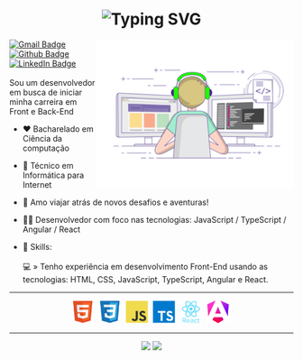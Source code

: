 <h1 align="center">
  <img src="https://readme-typing-svg.herokuapp.com?font=Protest+Revolution&weight=900&size=38&duration=1500&pause=500&color=585DF7&center=true&random=false&height=60&lines=Ol%C3%A1!;Me+chamo+Guilherme!" alt="Typing SVG"  />
</h1>

<img src = "dev2.gif" width = "350px" align = "right">


<div id="badges">
  <a href = "mailto:guilherme.thrmatos@gmail.com">
    <img src="https://img.shields.io/badge/-Gmail-%23333?style=for-the-badge&logo=gmail&logoColor=white" target="_blank" alt="Gmail Badge"/>
  </a>
  <a href = "https://guithr.github.io/my-portfolio/">
    <img src="https://img.shields.io/badge/my_portfolio-000?style=for-the-badge&logo=ko-fi&logoColor=white" target="_blank" alt="Github Badge"/>
  </a>
  <a href = "https://www.linkedin.com/in/guilherme-omatos/">
    <img src="https://img.shields.io/badge/LinkedIn-blue?style=for-the-badge&logo=linkedin&logoColor=white" alt="LinkedIn Badge"/>
  </a>
</div>

<br>
Sou um desenvolvedor em busca de iniciar minha carreira em Front e Back-End
<br>

- ❤  Bacharelado em Ciência da computação
- 🧡 Técnico em Informática para Internet
- 💙 Amo viajar atrás de novos desafios e aventuras!
- 👩‍💻 Desenvolvedor com foco nas tecnologias: JavaScript / TypeScript / Angular / React

- 🧠 Skills: <br><br>
  💻 » Tenho experiência em desenvolvimento Front-End usando as tecnologias: HTML, CSS, JavaScript, TypeScript, Angular e React. <br>

---

<div align="center">
  <img src="https://github.com/devicons/devicon/blob/master/icons/html5/html5-original.svg" title="HTML5" alt="HTML5" width="40" height="40"/>&nbsp;
  <img src="https://github.com/devicons/devicon/blob/master/icons/css3/css3-original.svg" title="css3" alt="CSS3" width="40" height="40"/>&nbsp;
  <img src="https://github.com/devicons/devicon/blob/master/icons/javascript/javascript-original.svg" title="JavaScript" alt="JavaScript" width="40" height="40"/>&nbsp;
  <img src="https://github.com/devicons/devicon/blob/master/icons/typescript/typescript-original.svg" title="TypeScript" alt="TypeScript" width="40" height="40"/>&nbsp;
  <img src="https://github.com/devicons/devicon/blob/master/icons/react/react-original-wordmark.svg" title="React" alt="React" width="40" height="40"/>&nbsp;
  <img src="https://github.com/devicons/devicon/blob/master/icons/angular/angular-original.svg" title="Angular" alt="Angular" width="40" height="40"/>&nbsp;
</div>

---

<div align = "center">
  <img height = "200em" src="https://github-readme-stats.vercel.app/api/top-langs/?username=guithr&show_icons=true&layout=donut&theme=aura&count_private=true"/>
  <img height = "200em" src="https://github-readme-stats.vercel.app/api?username=guithr&show_icons=true&show_icons=true&theme=aura&count_private=true" />

</div>
